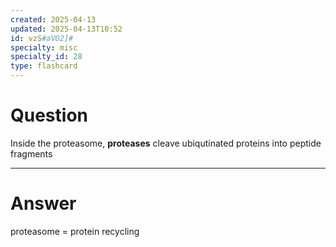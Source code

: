 ```yaml
---
created: 2025-04-13
updated: 2025-04-13T10:52
id: vzS#aVO2]#
specialty: misc
specialty_id: 28
type: flashcard
---
```


# Question
Inside the proteasome, **proteases** cleave ubiqutinated proteins into peptide fragments

---

# Answer
proteasome = protein recycling